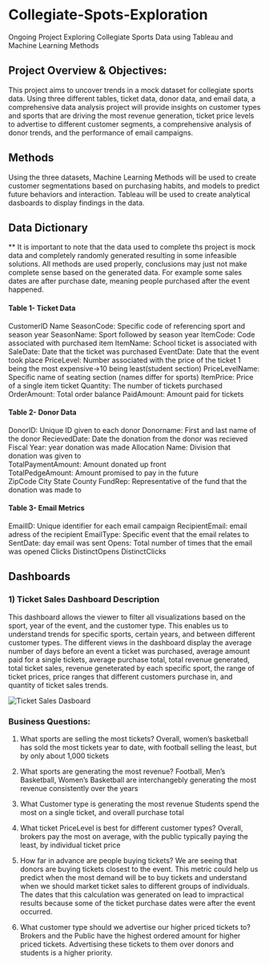 # Collegiate-Spots-Exploration
Ongoing Project Exploring Collegiate Sports Data using Tableau and Machine Learning Methods

## Project Overview & Objectives: 
This project aims to uncover trends in a mock dataset for collegiate sports data. Using three different tables, ticket data, donor data, and email data, a comprehensive data analysis project will provide insights on customer types and sports that are driving the most revenue generation, ticket price levels to advertise to different customer segments, a comprehensive analysis of donor trends, and the performance of email campaigns. 

## Methods
Using the three datasets, Machine Learning Methods will be used to create customer segmentations based on purchasing habits, and models to predict future behaviors and interaction. Tableau will be used to create analytical dasboards to display findings in the data. 

## Data Dictionary 
** It is important to note that the data used to complete ths project is mock data and completely randomly generated resulting in some infeasible solutions. All methods are used properly, conclusions may just not make complete sense based on the generated data. For example some sales dates are after purchase date, meaning people purchased after the event happened. 

#### Table 1- Ticket Data 
CustomerID 
Name 
SeasonCode: Specific code of referencing sport and season year
SeasonName: Sport followed by season year 
ItemCode: Code associated with purchased item 
ItemName: School ticket is associated with 
SaleDate: Date that the ticket was purchased
EventDate: Date that the event took place 
PriceLevel: Number associated with the price of the ticket 1 being the most expensive→10 being least(student section) 
PriceLevelName: Specific name of seating section (names differ for sports) 
ItemPrice: Price of a single item ticket 
Quantity: The number of tickets purchased
OrderAmount: Total order balance 
PaidAmount: Amount paid for tickets 

#### Table 2- Donor Data 
DonorID: Unique ID given to each donor
Donorname: First and last name of the donor
RecievedDate: Date the donation from the donor was recieved
Fiscal Year: year donation was made 
Allocation Name: Division that donation was given to  
TotalPaymentAmount: Amount donated up front  
TotalPedgeAmount: Amount promised to pay in the future  
ZipCode
City 
State
County 
FundRep: Representative of the fund that the donation was made to

#### Table 3- Email Metrics 
EmailID: Unique identifier for each email campaign
RecipientEmail: email adress of the recipient
EmailType: Specific event that the email relates to 
SentDate: day email was sent
Opens: Total number of times that the email was opened 
Clicks
DistinctOpens 
DistinctClicks

## Dashboards 
### 1) Ticket Sales Dashboard Description 

This dashboard allows the viewer to filter all visualizations based on the sport, year of the event, and the customer type. This enables us to understand trends for specific sports, certain years, and between different customer types. The different views in the dashboard display the average number of days before an event a ticket was purchased, average amount paid for a single tickets, average purchase total, total revenue generated, total ticket sales, revenue geneterated by each specific sport, the range of ticket prices, price ranges that different customers purchase in, and quantity of ticket sales trends. 

![Ticket Sales Dasboard](https://github.com/user-attachments/assets/94b3c1ef-e792-4efd-a07d-c540be61c816)

### Business Questions: 
1) What sports are selling the most tickets? 
Overall, women’s basketball has sold the most tickets year to date, with football selling the least, but by only about 1,000 tickets

2) What sports are generating the most revenue? 
Football, Men’s Basketball, Women’s Basketball are interchangebly generating the most revenue consistently over the years

3) What Customer type is generating the most revenue 
Students spend the most on a single ticket, and overall purchase total

4) What ticket PriceLevel is best for different customer types? 
Overall, brokers pay the most on average, with the public typically paying the least, by individual ticket price 

5) How far in advance are people buying tickets? 
We are seeing that donors are buying tickets closest to the event. This metric could help us predict when the most demand will be to buy tickets and understand when we should market ticket sales to different groups of individuals. The dates that this calculation was generated on lead to impractical results because some of the ticket purchase dates were after the event occurred.

6) What customer type should we advertise our higher priced tickets to?
Brokers and the Public have the highest ordered amount for higher priced tickets. Advertising these tickets to them over donors and students is a higher priority. 

